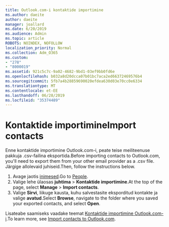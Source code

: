 ```yaml
---
title: Outlook.com-i kontaktide importimine
ms.author: daeite
author: daeite
manager: joallard
ms.date: 6/20/2019
ms.audience: Admin
ms.topic: article
ROBOTS: NOINDEX, NOFOLLOW
localization_priority: Normal
ms.collection: Adm_O365
ms.custom:
- "278"
- "8000019"
ms.assetid: 921c5c7c-9a02-4682-9bd1-03ef9bb0fd6e
ms.openlocfilehash: b032a8d20dcca07b01bc7aca2ed66372469576b4
ms.sourcegitcommit: 5fb7a4b28859690020efdea630d03e70cc0e6334
ms.translationtype: MT
ms.contentlocale: et-EE
ms.lasthandoff: 06/28/2019
ms.locfileid: "35374489"
---
```

# <a name="import-contacts"></a><span data-ttu-id="995ee-102">Kontaktide importimine</span><span class="sxs-lookup"><span data-stu-id="995ee-102">Import contacts</span></span>

<span data-ttu-id="995ee-103">Enne kontaktide importimine Outlook.com-i, peate teise meiliteenuse pakkuja .csv-failina eksportida.</span><span class="sxs-lookup"><span data-stu-id="995ee-103">Before importing contacts to Outlook.com, you'll need to export them from your other email provider as a .csv file.</span></span> <span data-ttu-id="995ee-104">Järgige allolevaid juhiseid.</span><span class="sxs-lookup"><span data-stu-id="995ee-104">Then, follow the instructions below.</span></span>
  
1. <span data-ttu-id="995ee-105">Avage jaotis [inimesed](https://outlook.live.com/people/).</span><span class="sxs-lookup"><span data-stu-id="995ee-105">Go to [People](https://outlook.live.com/people/).</span></span>
2. <span data-ttu-id="995ee-106">Valige lehe ülaosas **juhtima** \> **Kontaktide importimine**.</span><span class="sxs-lookup"><span data-stu-id="995ee-106">At the top of the page, select **Manage** \> **Import contacts**.</span></span>
3. <span data-ttu-id="995ee-107">Valige **Sirvi**, liikuge kausta, kuhu salvestasite eksporditud kontakte ja valige **avatud**.</span><span class="sxs-lookup"><span data-stu-id="995ee-107">Select **Browse**, navigate to the folder where you saved your exported contacts, and select **Open**.</span></span>

<span data-ttu-id="995ee-108">Lisateabe saamiseks vaadake teemat [Kontaktide importimine Outlook.com-i](https://support.office.com/article/285a3b55-8d93-4ac8-93df-43fffd13b2f1?wt.mc_id=Office_Outlook_com_Alchemy).</span><span class="sxs-lookup"><span data-stu-id="995ee-108">To learn more, see [Import contacts to Outlook.com](https://support.office.com/article/285a3b55-8d93-4ac8-93df-43fffd13b2f1?wt.mc_id=Office_Outlook_com_Alchemy).</span></span>